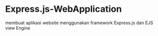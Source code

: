 # Express.js-WebApplication
membuat aplikasi website menggunakan framework Express.js dan EJS view Engine
